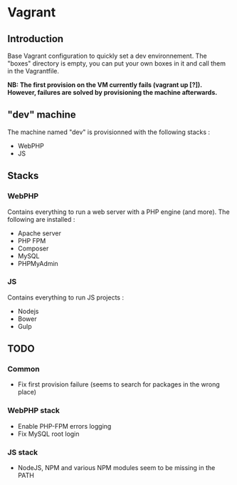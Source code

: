 # Vagrant

## Introduction

Base Vagrant configuration to quickly set a dev environnement.
The "boxes" directory is empty, you can put your own boxes in it and call them in the Vagrantfile.

**NB: The first provision on the VM currently fails (vagrant up [?]). However, failures are solved by provisioning the machine afterwards.**

## "dev" machine
The machine named "dev" is provisionned with the following stacks :
- WebPHP
- JS

## Stacks

### WebPHP
Contains everything to run a web server with a PHP engine (and more).
The following are installed :
- Apache server
- PHP FPM
- Composer
- MySQL
- PHPMyAdmin

### JS
Contains everything to run JS projects :
- Nodejs
- Bower
- Gulp

## TODO

### Common
- Fix first provision failure (seems to search for packages in the wrong place)

### WebPHP stack
- Enable PHP-FPM errors logging
- Fix MySQL root login

### JS stack
- NodeJS, NPM and various NPM modules seem to be missing in the PATH
